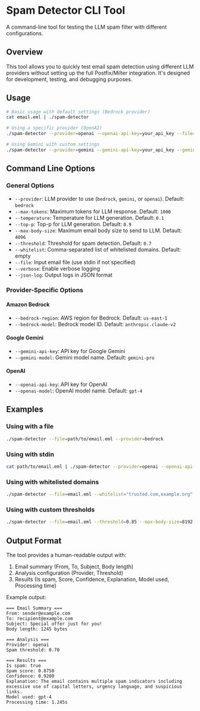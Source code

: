 # Spam Detector CLI Tool

A command-line tool for testing the LLM spam filter with different configurations.

## Overview

This tool allows you to quickly test email spam detection using different LLM providers without setting up the full Postfix/Milter integration. It's designed for development, testing, and debugging purposes.

## Usage

```bash
# Basic usage with default settings (Bedrock provider)
cat email.eml | ./spam-detector

# Using a specific provider (OpenAI)
./spam-detector --provider=openai --openai-api-key=your_api_key --file=email.eml

# Using Gemini with custom settings
./spam-detector --provider=gemini --gemini-api-key=your_api_key --gemini-model=gemini-pro --threshold=0.8 --file=spam_example.eml
```

## Command Line Options

### General Options

- `--provider`: LLM provider to use (`bedrock`, `gemini`, or `openai`). Default: `bedrock`
- `--max-tokens`: Maximum tokens for LLM response. Default: `1000`
- `--temperature`: Temperature for LLM generation. Default: `0.1`
- `--top-p`: Top-p for LLM generation. Default: `0.9`
- `--max-body-size`: Maximum email body size to send to LLM. Default: `4096`
- `--threshold`: Threshold for spam detection. Default: `0.7`
- `--whitelist`: Comma-separated list of whitelisted domains. Default: empty
- `--file`: Input email file (use stdin if not specified)
- `--verbose`: Enable verbose logging
- `--json-log`: Output logs in JSON format

### Provider-Specific Options

#### Amazon Bedrock

- `--bedrock-region`: AWS region for Bedrock. Default: `us-east-1`
- `--bedrock-model`: Bedrock model ID. Default: `anthropic.claude-v2`

#### Google Gemini

- `--gemini-api-key`: API key for Google Gemini
- `--gemini-model`: Gemini model name. Default: `gemini-pro`

#### OpenAI

- `--openai-api-key`: API key for OpenAI
- `--openai-model`: OpenAI model name. Default: `gpt-4`

## Examples

### Using with a file

```bash
./spam-detector --file=path/to/email.eml --provider=bedrock
```

### Using with stdin

```bash
cat path/to/email.eml | ./spam-detector --provider=openai --openai-api-key=your_key
```

### Using with whitelisted domains

```bash
./spam-detector --file=email.eml --whitelist="trusted.com,example.org" --verbose
```

### Using with custom thresholds

```bash
./spam-detector --file=email.eml --threshold=0.85 --max-body-size=8192
```

## Output Format

The tool provides a human-readable output with:

1. Email summary (From, To, Subject, Body length)
2. Analysis configuration (Provider, Threshold)
3. Results (Is spam, Score, Confidence, Explanation, Model used, Processing time)

Example output:

```
=== Email Summary ===
From: sender@example.com
To: recipient@example.com
Subject: Special offer just for you!
Body length: 1245 bytes

=== Analysis ===
Provider: openai
Spam threshold: 0.70

=== Results ===
Is spam: true
Spam score: 0.8750
Confidence: 0.9200
Explanation: The email contains multiple spam indicators including excessive use of capital letters, urgency language, and suspicious links.
Model used: gpt-4
Processing time: 1.245s
```
